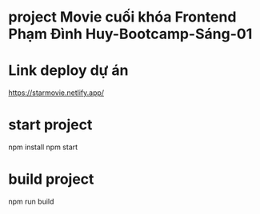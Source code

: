 # project Movie cuối khóa Frontend Phạm Đình Huy-Bootcamp-Sáng-01

# Link deploy dự án

https://starmovie.netlify.app/

# start project

npm install
npm start

# build project

npm run build
